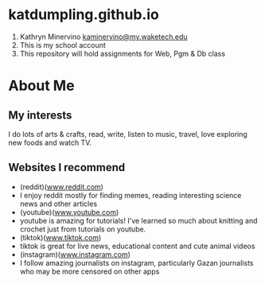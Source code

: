 # katdumpling.github.io
1. Kathryn Minervino kaminervino@my.waketech.edu
2. This is my school account
3. This repository will hold assignments for Web, Pgm & Db class
# About Me
## My interests
I do lots of arts & crafts, read, write, listen to music, travel, love exploring new foods and watch TV.
## Websites I recommend 
- (reddit)(www.reddit.com)
 - I enjoy reddit mostly for finding memes, reading interesting science news and other articles
- (youtube)(www.youtube.com)
 - youtube is amazing for tutorials! I've learned so much about knitting and crochet just from tutorials on youtube.
- (tiktok)(www.tiktok.com)
 - tiktok is great for live news, educational content and cute animal videos
- (instagram)(www.instagram.com) 
 - I follow amazing journalists on instagram, particularly Gazan journalists who may be more censored on other apps
 